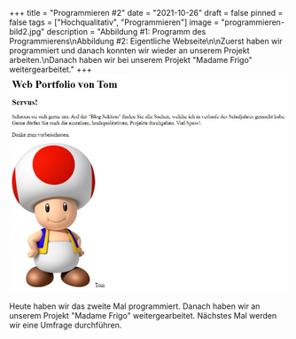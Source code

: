 +++
title = "Programmieren #2"
date = "2021-10-26"
draft = false
pinned = false
tags = ["Hochqualitativ", "Programmieren"]
image = "programmieren-bild2.jpg"
description = "Abbildung #1: Programm des Programmierens\nAbbildung #2: Eigentliche Webseite\n\nZuerst haben wir programmiert und danach konnten wir wieder an unserem Projekt arbeiten.\nDanach haben wir bei unserem Projekt \"Madame Frigo\" weitergearbeitet."
+++
![](programmieren-bild2.jpg "Screenshot der Webseite")

Heute haben wir das zweite Mal programmiert. Danach haben wir an unserem Projekt "Madame Frigo" weitergearbeitet. Nächstes Mal werden wir eine Umfrage durchführen.